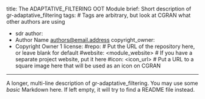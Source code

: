 title: The ADAPTATIVE_FILTERING OOT Module
brief: Short description of gr-adaptative_filtering
tags: # Tags are arbitrary, but look at CGRAN what other authors are using
  - sdr
author:
  - Author Name <authors@email.address>
copyright_owner:
  - Copyright Owner 1
license:
#repo: # Put the URL of the repository here, or leave blank for default
#website: <module_website> # If you have a separate project website, put it here
#icon: <icon_url> # Put a URL to a square image here that will be used as an icon on CGRAN
---
A longer, multi-line description of gr-adaptative_filtering.
You may use some *basic* Markdown here.
If left empty, it will try to find a README file instead.
